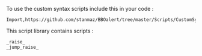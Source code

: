 To use the custom syntax scripts include this in your code :

    Import,https://github.com/stanmaz/BBOalert/tree/master/Scripts/CustomSyntax
    
This script library contains scripts :

    _raise_
    _jump_raise_
    


